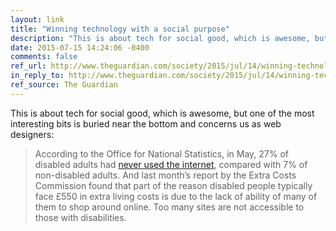 ```yaml
---
layout: link
title: "Winning technology with a social purpose"
description: "This is about tech for social good, which is awesome, but one of the most interesting bits is buried near the bottom and concerns us as web designers."
date: 2015-07-15 14:24:06 -0400
comments: false
ref_url: http://www.theguardian.com/society/2015/jul/14/winning-technology-social-purpose-bionic-arm
in_reply_to: http://www.theguardian.com/society/2015/jul/14/winning-technology-social-purpose-bionic-arm
ref_source: The Guardian
---
```


This is about tech for social good, which is awesome, but one of the most interesting bits is buried near the bottom and concerns us as web designers:

>  According to the Office for National Statistics, in May, 27% of disabled adults had [never used the internet](http://www.ons.gov.uk/ons/publications/re-reference-tables.html?edition=tcm%3A77-395602), compared with 7% of non-disabled adults. And last month’s report by the Extra Costs Commission found that part of the reason disabled people typically face £550 in extra living costs is due to the lack of ability of many of them to shop around online. Too many sites are not accessible to those with disabilities.